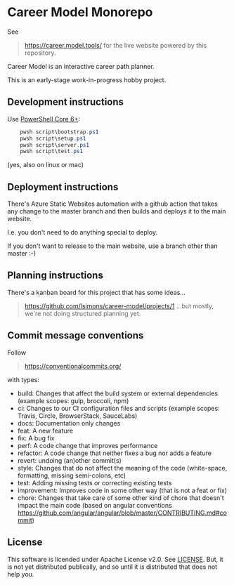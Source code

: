 # Career Model Monorepo
See
> https://career.model.tools/
for the live website powered by this repository.

Career Model is an interactive career path planner.

This is an early-stage work-in-progress hobby project.

## Development instructions
Use [PowerShell Core 6+](https://docs.microsoft.com/en-us/powershell/scripting/install/installing-powershell?view=powershell-6):
```powershell
    pwsh script\bootstrap.ps1
    pwsh script\setup.ps1
    pwsh script\server.ps1
    pwsh script\test.ps1
```
(yes, also on linux or mac)

## Deployment instructions
There's Azure Static Websites automation with a github action that takes any change to the master branch and then builds and deploys it to the main website.

I.e. you don't need to do anything special to deploy.

If you don't want to release to the main website, use a branch other than master :-)

## Planning instructions
There's a kanban board for this project that has some ideas...
> https://github.com/lsimons/career-model/projects/1
...but mostly, we're not doing structured planning yet.

## Commit message conventions
Follow
> https://conventionalcommits.org/

with types:
* build: Changes that affect the build system or external dependencies (example scopes: gulp, broccoli, npm)
* ci: Changes to our CI configuration files and scripts (example scopes: Travis, Circle, BrowserStack, SauceLabs)
* docs: Documentation only changes
* feat: A new feature
* fix: A bug fix
* perf: A code change that improves performance
* refactor: A code change that neither fixes a bug nor adds a feature
* revert: undoing (an)other commit(s)
* style: Changes that do not affect the meaning of the code (white-space, formatting, missing semi-colons, etc)
* test: Adding missing tests or correcting existing tests
* improvement: Improves code in some other way (that is not a feat or fix)
* chore: Changes that take care of some other kind of chore that doesn't impact the main code
(based on angular conventions https://github.com/angular/angular/blob/master/CONTRIBUTING.md#commit)

## License
This software is licended under Apache License v2.0. See [LICENSE](LICENSE.txt). But, it is not yet distributed publically, and so until it _is_ distributed that does not help you.

